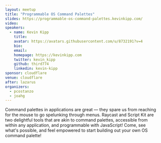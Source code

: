 ```yaml
---
layout: meetup
title: "Programmable OS Command Palettes"
slides: https://programmable-os-command-palettes.kevinkipp.com/
video:
speakers:
  - name: Kevin Kipp
    title:
    avatar: https://avatars.githubusercontent.com/u/8732191?v=4
    bio:
    email:
    homepage: https://kevinkipp.com
    twitter: kevin_kipp
    github: third774
    linkedin: kevin-kipp
sponsor: cloudflare
venue: cloudflare
after: lazarus
organizers:
  - pcostanzo
  - joahg
---
```


Command palettes in applications are great — they spare us from reaching for the mouse to go spelunking through menus. Raycast and Script Kit are two delightful tools that are akin to command palettes, accessible from within any application, and programmable with JavaScript! Come, see what's possible, and feel empowered to start building out your own OS command palette!
